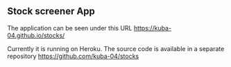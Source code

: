 ## Stock screener App

The application can be seen under this URL
https://kuba-04.github.io/stocks/

Currently it is running on Heroku. The source code is available in a separate repository https://github.com/kuba-04/stocks
